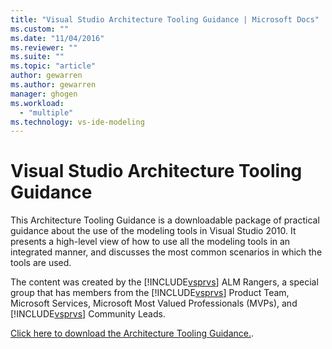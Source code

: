 ```yaml
---
title: "Visual Studio Architecture Tooling Guidance | Microsoft Docs"
ms.custom: ""
ms.date: "11/04/2016"
ms.reviewer: ""
ms.suite: ""
ms.topic: "article"
author: gewarren
ms.author: gewarren
manager: ghogen
ms.workload: 
  - "multiple"
ms.technology: vs-ide-modeling
---
```

# Visual Studio Architecture Tooling Guidance
This Architecture Tooling Guidance is a downloadable package of practical guidance about the use of the modeling tools in Visual Studio 2010. It presents a high-level view of how to use all the modeling tools in an integrated manner, and discusses the most common scenarios in which the tools are used.  
  
 The content was created by the [!INCLUDE[vsprvs](../code-quality/includes/vsprvs_md.md)] ALM Rangers, a special group that has members from the [!INCLUDE[vsprvs](../code-quality/includes/vsprvs_md.md)] Product Team, Microsoft Services, Microsoft Most Valued Professionals (MVPs), and [!INCLUDE[vsprvs](../code-quality/includes/vsprvs_md.md)] Community Leads.  
  
 [Click here to download the Architecture Tooling Guidance.](http://go.microsoft.com/fwlink/?LinkID=191984).